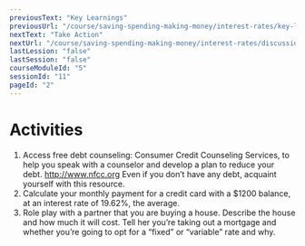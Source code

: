 ```yaml
---
previousText: "Key Learnings"
previousUrl: "/course/saving-spending-making-money/interest-rates/key-learnings"
nextText: "Take Action"
nextUrl: "/course/saving-spending-making-money/interest-rates/discussion"
lastLession: "false"
lastSession: "false"
courseModuleId: "5"
sessionId: "11"
pageId: "2"
---
```



# Activities

1. Access free debt counseling: Consumer Credit Counseling Services, to help  you speak with a counselor and develop a plan to reduce your debt. http://www.nfcc.org  Even if you don’t have any debt, acquaint yourself with this resource.
2. Calculate your monthly payment for a credit card with a $1200 balance, at an interest rate of 19.62%, the average. 
3. Role play with a partner that you are buying a house. Describe the house and how much it will cost. Tell her you’re taking out a mortgage and whether you’re going to opt for a “fixed” or “variable” rate and why. 

